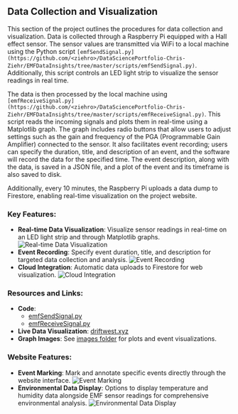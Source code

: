 ## Data Collection and Visualization

This section of the project outlines the procedures for data collection and visualization. Data is collected through a Raspberry Pi equipped with a Hall effect sensor. The sensor values are transmitted via WiFi to a local machine using the Python script `[emfSendSignal.py](https://github.com/<ziehro>/DataSciencePortfolio-Chris-Ziehr/EMFDataInsights/tree/master/scripts/emfSendSignal.py)`. Additionally, this script controls an LED light strip to visualize the sensor readings in real time.

The data is then processed by the local machine using `[emfReceiveSignal.py](https://github.com/<ziehro>/DataSciencePortfolio-Chris-Ziehr/EMFDataInsights/tree/master/scripts/emfReceiveSignal.py)`. This script reads the incoming signals and plots them in real-time using a Matplotlib graph. The graph includes radio buttons that allow users to adjust settings such as the gain and frequency of the PGA (Programmable Gain Amplifier) connected to the sensor. It also facilitates event recording; users can specify the duration, title, and description of an event, and the software will record the data for the specified time. The event description, along with the data, is saved in a JSON file, and a plot of the event and its timeframe is also saved to disk.

Additionally, every 10 minutes, the Raspberry Pi uploads a data dump to Firestore, enabling real-time visualization on the project website.

### Key Features:

- **Real-time Data Visualization**: Visualize sensor readings in real-time on an LED light strip and through Matplotlib graphs.
  ![Real-time Data Visualization](https://github.com/ziehro/DataSciencePortfolio-Chris-Ziehr/EMFDataInsights/data_collection/images/realtime.png)
- **Event Recording**: Specify event duration, title, and description for targeted data collection and analysis.
  ![Event Recording](https://github.com/ziehro/DataSciencePortfolio-Chris-Ziehr/EMFDataInsights/tree/master/images/data_collection/event_recording.png)
- **Cloud Integration**: Automatic data uploads to Firestore for web visualization.
  ![Cloud Integration](https://github.com/ziehro/DataSciencePortfolio-Chris-Ziehr/EMFDataInsights/tree/master/images/website_image.png)

### Resources and Links:

- **Code**:
  - [emfSendSignal.py](https://github.com/ziehro/DataSciencePortfolio-Chris-Ziehr/EMFDataInsights/tree/master/scripts/emfSendSignal.py)
  - [emfReceiveSignal.py](https://github.com/ziehro/DataSciencePortfolio-Chris-Ziehr/EMFDataInsights/tree/master/scripts/emfReceiveSignal.py)
- **Live Data Visualization**: [driftwest.xyz](http://driftwest.xyz)
- **Graph Images**: See [images folder](https://github.com/ziehro/DataSciencePortfolio-Chris-Ziehr/EMFDataInsights/images) for plots and event visualizations.

### Website Features:

- **Event Marking**: Mark and annotate specific events directly through the website interface.
  ![Event Marking](https://github.com/ziehro/DataSciencePortfolio-Chris-Ziehr/EMFDataInsights/tree/master/images/event_marking.png)
- **Environmental Data Display**: Options to display temperature and humidity data alongside EMF sensor readings for comprehensive environmental analysis.
  ![Environmental Data Display](https://github.com/ziehro/DataSciencePortfolio-Chris-Ziehr/EMFDataInsights/tree/master/images/environmental_display.png)

